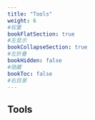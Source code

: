 ```yaml
---
title: "Tools"
weight: 6
#权重
bookFlatSection: true
#左显示
bookCollapseSection: true
#左折叠
bookHidden: false
#隐藏
bookToc: false
#右目录
---
```


## Tools 